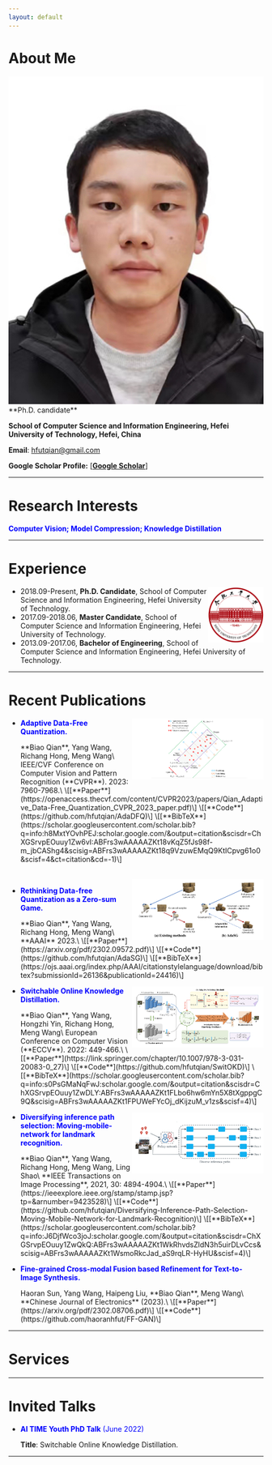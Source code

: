 ```yaml
---
layout: default
---
```



# About Me

<img class="profile-picture" src="biaoqian.jpg">
**Ph.D. candidate**

**School of Computer Science and Information Engineering, Hefei University of Technology, Hefei, China**
   
**Email**: hfutqian@gmail.com

**Google Scholar Profile:** \[[**Google Scholar**](https://scholar.google.com/citations?user=hSaWNR0AAAAJ)\]

---

# Research Interests
<p style="color: #0000FF;"><b>Computer Vision;  Model Compression;  Knowledge Distillation</b></p>

---

# Experience

<img src="hfut.png" style="height: 110px; width: auto;" align="right"/>

+ 2018.09-Present, **Ph.D. Candidate**, School of Computer Science and Information Engineering, Hefei University of Technology.
+ 2017.09-2018.06, **Master Candidate**, School of Computer Science and Information Engineering, Hefei University of Technology.
+ 2013.09-2017.06, **Bachelor of Engineering**, School of Computer Science and Information Engineering, Hefei University of Technology.

---

# Recent Publications
<img src="adadfq.png" style="width: 260px; height: auto;" align="right"/>

+ <p style="color: #0000FF;"><b>Adaptive Data-Free Quantization.</b></p>
  **Biao Qian**, Yang Wang, Richang Hong, Meng Wang\
  IEEE/CVF Conference on Computer Vision and Pattern Recognition (**CVPR**). 2023: 7960-7968.\
  \[[**Paper**](https://openaccess.thecvf.com/content/CVPR2023/papers/Qian_Adaptive_Data-Free_Quantization_CVPR_2023_paper.pdf)\]
  \[[**Code**](https://github.com/hfutqian/AdaDFQ)\]
  \[[**BibTeX**](https://scholar.googleusercontent.com/scholar.bib?q=info:h8MxtYOvhPEJ:scholar.google.com/&output=citation&scisdr=ChXGSrvpEOuuy1Zw6vI:ABFrs3wAAAAAZKt18vKqZ5fJs98f-m_jbCAShg4&scisig=ABFrs3wAAAAAZKt18q9VzuwEMqQ9KtICpvg61o0&scisf=4&ct=citation&cd=-1)\]

<br/>


<img src="adasg.png" style="width: 260px; height: auto;" align="right"/>

+ <p style="color: #0000FF;"><b>Rethinking Data-free Quantization as a Zero-sum Game.</b></p>
  **Biao Qian**, Yang Wang, Richang Hong, Meng Wang\
  **AAAI** 2023.\
  \[[**Paper**](https://arxiv.org/pdf/2302.09572.pdf)\]
  \[[**Code**](https://github.com/hfutqian/AdaSG)\]
  \[[**BibTeX**](https://ojs.aaai.org/index.php/AAAI/citationstylelanguage/download/bibtex?submissionId=26136&publicationId=24416)\]


<img src="switokd.png" style="width: 260px; height: auto;" align="right"/>

+ <p style="color: #0000FF;"><b>Switchable Online Knowledge Distillation.</b></p> 
  **Biao Qian**, Yang Wang, Hongzhi Yin, Richang Hong, Meng Wang\
  European Conference on Computer Vision (**ECCV**). 2022: 449-466.\
  \[[**Paper**](https://link.springer.com/chapter/10.1007/978-3-031-20083-0_27)\]
  \[[**Code**](https://github.com/hfutqian/SwitOKD)\]
  \[[**BibTeX**](https://scholar.googleusercontent.com/scholar.bib?q=info:s0PsGMaNqFwJ:scholar.google.com/&output=citation&scisdr=ChXGSrvpEOuuy1ZwDLY:ABFrs3wAAAAAZKt1FLbo6hw6mYn5X8tXgppgC9Q&scisig=ABFrs3wAAAAAZKt1FPUWeFYcOj_dKijzuM_v1zs&scisf=4)\]


<img src="m2net.png" style="width: 260px; height: auto;" align="right"/>

+ <p style="color: #0000FF;"><b>Diversifying inference path selection: Moving-mobile-network for landmark recognition.</b></p> 
  **Biao Qian**, Yang Wang, Richang Hong, Meng Wang, Ling Shao\
  **IEEE Transactions on Image Processing**, 2021, 30: 4894-4904.\
  \[[**Paper**](https://ieeexplore.ieee.org/stamp/stamp.jsp?tp=&arnumber=9423528)\]
  \[[**Code**](https://github.com/hfutqian/Diversifying-Inference-Path-Selection-Moving-Mobile-Network-for-Landmark-Recognition)\]
  \[[**BibTeX**](https://scholar.googleusercontent.com/scholar.bib?q=info:J6DjfWco3joJ:scholar.google.com/&output=citation&scisdr=ChXGSrvpEOuuy1ZwQkQ:ABFrs3wAAAAAZKt1WkRhvdsZldN3h5uirDLvCcs&scisig=ABFrs3wAAAAAZKt1WsmoRkcJad_aS9rqLR-HyHU&scisf=4)\]


+ <p style="color: #0000FF;"><b>Fine-grained Cross-modal Fusion based Refinement for Text-to-Image Synthesis.</b></p> 
  Haoran Sun, Yang Wang, Haipeng Liu, **Biao Qian**, Meng Wang\
  **Chinese Journal of Electronics** (2023).\
  \[[**Paper**](https://arxiv.org/pdf/2302.08706.pdf)\]
  \[[**Code**](https://github.com/haoranhfut/FF-GAN)\]


---

# Services


---

# Invited Talks
+ <p style="color: #0000FF;"><b>AI TIME Youth PhD Talk</b> (June 2022)</p>
  
  **Title**: Switchable Online Knowledge Distillation.

---





